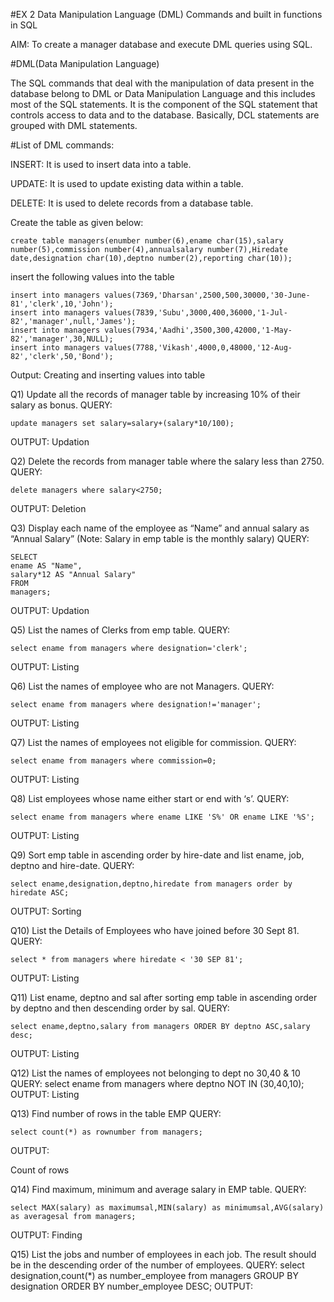 #EX 2 Data Manipulation Language (DML) Commands and built in functions in SQL

AIM:
To create a manager database and execute DML queries using SQL.

#DML(Data Manipulation Language)

The SQL commands that deal with the manipulation of data present in the database belong to DML or Data Manipulation Language and this includes most of the SQL statements. It is the component of the SQL statement that controls access to data and to the database. Basically, DCL statements are grouped with DML statements.

#List of DML commands:

INSERT: It is used to insert data into a table.

UPDATE: It is used to update existing data within a table.

DELETE: It is used to delete records from a database table.

Create the table as given below:
```
create table managers(enumber number(6),ename char(15),salary number(5),commission number(4),annualsalary number(7),Hiredate date,designation char(10),deptno number(2),reporting char(10));
```
insert the following values into the table
```
insert into managers values(7369,'Dharsan',2500,500,30000,'30-June-81','clerk',10,'John');
insert into managers values(7839,'Subu',3000,400,36000,'1-Jul-82','manager',null,'James');
insert into managers values(7934,'Aadhi',3500,300,42000,'1-May-82','manager',30,NULL);
insert into managers values(7788,'Vikash',4000,0,48000,'12-Aug-82','clerk',50,'Bond');
```
Output:
Creating and inserting values into table

Q1) Update all the records of manager table by increasing 10% of their salary as bonus.
QUERY:
```
update managers set salary=salary+(salary*10/100);
```
OUTPUT:
Updation

Q2) Delete the records from manager table where the salary less than 2750.
QUERY:
```
delete managers where salary<2750;
```
OUTPUT:
Deletion

Q3) Display each name of the employee as “Name” and annual salary as “Annual Salary” (Note: Salary in emp table is the monthly salary)
QUERY:
```
SELECT
ename AS "Name",
salary*12 AS "Annual Salary"
FROM
managers;
```
OUTPUT:
Updation

Q5) List the names of Clerks from emp table.
QUERY:
```
select ename from managers where designation='clerk';
```
OUTPUT:
Listing

Q6) List the names of employee who are not Managers.
QUERY:
```
select ename from managers where designation!='manager';
```
OUTPUT:
Listing

Q7) List the names of employees not eligible for commission.
QUERY:
```
select ename from managers where commission=0;
```
OUTPUT:
Listing

Q8) List employees whose name either start or end with ‘s’.
QUERY:
```
select ename from managers where ename LIKE 'S%' OR ename LIKE '%S';
```
OUTPUT:
Listing

Q9) Sort emp table in ascending order by hire-date and list ename, job, deptno and hire-date.
QUERY:
```
select ename,designation,deptno,hiredate from managers order by hiredate ASC;
```
OUTPUT:
Sorting

Q10) List the Details of Employees who have joined before 30 Sept 81.
QUERY:
```
select * from managers where hiredate < '30 SEP 81';
```
OUTPUT:
Listing

Q11) List ename, deptno and sal after sorting emp table in ascending order by deptno and then descending order by sal.
QUERY:
```
select ename,deptno,salary from managers ORDER BY deptno ASC,salary desc;
```
OUTPUT:
Listing

Q12) List the names of employees not belonging to dept no 30,40 & 10
QUERY:
select ename from managers where deptno NOT IN (30,40,10);
OUTPUT:
Listing

Q13) Find number of rows in the table EMP
QUERY:
```
select count(*) as rownumber from managers;
```
OUTPUT:

Count of rows

Q14) Find maximum, minimum and average salary in EMP table.
QUERY:
```
select MAX(salary) as maximumsal,MIN(salary) as minimumsal,AVG(salary)
as averagesal from managers;
```
OUTPUT:
Finding

Q15) List the jobs and number of employees in each job. The result should be in the descending order of the number of employees.
QUERY:
select designation,count(*) as number_employee from managers GROUP BY designation ORDER BY number_employee DESC;
OUTPUT:
